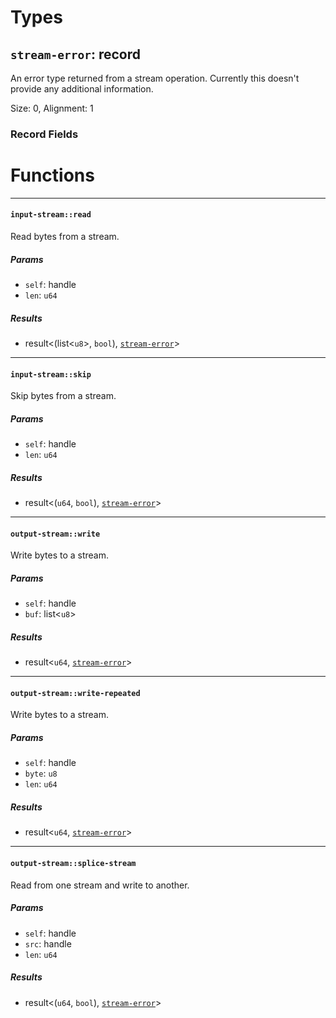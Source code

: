 # Types

## <a href="#stream_error" name="stream_error"></a> `stream-error`: record

  An error type returned from a stream operation. Currently this
  doesn't provide any additional information.

Size: 0, Alignment: 1

### Record Fields

# Functions

----

#### <a href="#input_stream_read" name="input_stream_read"></a> `input-stream::read` 

  Read bytes from a stream.
##### Params

- <a href="#input_stream_read.self" name="input_stream_read.self"></a> `self`: handle<input-stream>
- <a href="#input_stream_read.len" name="input_stream_read.len"></a> `len`: `u64`
##### Results

- result<(list<`u8`>, `bool`), [`stream-error`](#stream_error)>

----

#### <a href="#input_stream_skip" name="input_stream_skip"></a> `input-stream::skip` 

  Skip bytes from a stream.
##### Params

- <a href="#input_stream_skip.self" name="input_stream_skip.self"></a> `self`: handle<input-stream>
- <a href="#input_stream_skip.len" name="input_stream_skip.len"></a> `len`: `u64`
##### Results

- result<(`u64`, `bool`), [`stream-error`](#stream_error)>

----

#### <a href="#output_stream_write" name="output_stream_write"></a> `output-stream::write` 

  Write bytes to a stream.
##### Params

- <a href="#output_stream_write.self" name="output_stream_write.self"></a> `self`: handle<output-stream>
- <a href="#output_stream_write.buf" name="output_stream_write.buf"></a> `buf`: list<`u8`>
##### Results

- result<`u64`, [`stream-error`](#stream_error)>

----

#### <a href="#output_stream_write_repeated" name="output_stream_write_repeated"></a> `output-stream::write-repeated` 

  Write bytes to a stream.
##### Params

- <a href="#output_stream_write_repeated.self" name="output_stream_write_repeated.self"></a> `self`: handle<output-stream>
- <a href="#output_stream_write_repeated.byte" name="output_stream_write_repeated.byte"></a> `byte`: `u8`
- <a href="#output_stream_write_repeated.len" name="output_stream_write_repeated.len"></a> `len`: `u64`
##### Results

- result<`u64`, [`stream-error`](#stream_error)>

----

#### <a href="#output_stream_splice_stream" name="output_stream_splice_stream"></a> `output-stream::splice-stream` 

  Read from one stream and write to another.
##### Params

- <a href="#output_stream_splice_stream.self" name="output_stream_splice_stream.self"></a> `self`: handle<output-stream>
- <a href="#output_stream_splice_stream.src" name="output_stream_splice_stream.src"></a> `src`: handle<input-stream>
- <a href="#output_stream_splice_stream.len" name="output_stream_splice_stream.len"></a> `len`: `u64`
##### Results

- result<(`u64`, `bool`), [`stream-error`](#stream_error)>

